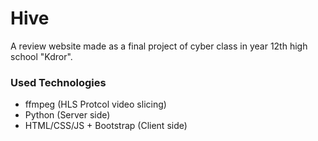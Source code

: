 # Hive
A review website made as a final project of cyber class in year 12th high school "Kdror".

### Used Technologies
 - ffmpeg (HLS Protcol video slicing)
 - Python (Server side)
 - HTML/CSS/JS + Bootstrap (Client side)
